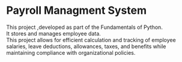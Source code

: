 <h1>Payroll Managment System</h1>
<pr>This project ,developed as part of the Fundamentals of Python.<br> It stores and manages employee data.<br> This project allows for efficient calculation and tracking of employee salaries, leave deductions, allowances, taxes, and benefits while maintaining compliance with organizational policies.</pr>
